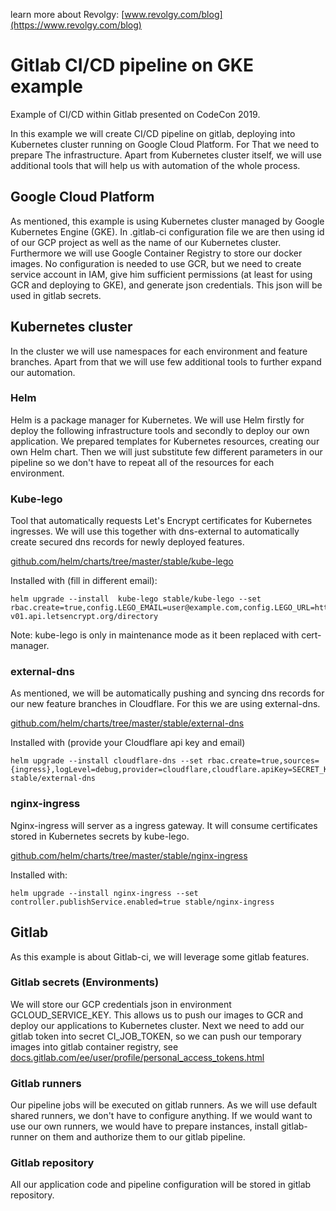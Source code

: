 learn more about Revolgy: [www.revolgy.com/blog](https://www.revolgy.com/blog)

# Gitlab CI/CD pipeline on GKE example

Example of CI/CD within Gitlab presented on CodeCon 2019.

In this example we will create CI/CD pipeline on gitlab, deploying into Kubernetes cluster running on Google Cloud Platform. For That we need to prepare The infrastructure. Apart from Kubernetes cluster itself, we will use additional tools that will help us with automation of the whole process.

## Google Cloud Platform

As mentioned, this example is using Kubernetes cluster managed by Google Kubernetes Engine (GKE). In .gitlab-ci configuration file we are then using id of our GCP project as well as the name of our Kubernetes cluster. Furthermore we will use Google Container Registry to store our docker images. No configuration is needed to use GCR, but we need to create service account in IAM, give him sufficient permissions (at least for using GCR and deploying to GKE), and generate json credentials. This json will be used in gitlab secrets.

## Kubernetes cluster

In the cluster we will use namespaces for each environment and feature branches. Apart from that we will use few additional tools to further expand our automation. 

### Helm

Helm is a package manager for Kubernetes. We will use Helm firstly for deploy the following infrastructure tools and secondly to deploy our own application. We prepared templates for Kubernetes resources, creating our own Helm chart. Then we will just substitute few different parameters in our pipeline so we don't have to repeat all of the resources for each environment.

### Kube-lego

Tool that automatically requests Let's Encrypt certificates for Kubernetes ingresses. We will use this together with dns-external to automatically create secured dns records for newly deployed features.

[github.com/helm/charts/tree/master/stable/kube-lego](https://github.com/helm/charts/tree/master/stable/kube-lego)

Installed with (fill in different email):

```
helm upgrade --install  kube-lego stable/kube-lego --set rbac.create=true,config.LEGO_EMAIL=user@example.com,config.LEGO_URL=https://acme-v01.api.letsencrypt.org/directory
```

Note: kube-lego is only in maintenance mode as it been replaced with cert-manager.

### external-dns

As mentioned, we will be automatically pushing and syncing dns records for our new feature branches in Cloudflare. For this we are using external-dns.

[github.com/helm/charts/tree/master/stable/external-dns](https://github.com/helm/charts/tree/master/stable/external-dns)

Installed with (provide your Cloudflare api key and email)
```
helm upgrade --install cloudflare-dns --set rbac.create=true,sources={ingress},logLevel=debug,provider=cloudflare,cloudflare.apiKey=SECRET_KEY,cloudflare.email=user@example.com stable/external-dns
```

### nginx-ingress

Nginx-ingress will server as a ingress gateway. It will consume certificates stored in Kubernetes secrets by kube-lego.

[github.com/helm/charts/tree/master/stable/nginx-ingress](https://github.com/helm/charts/tree/master/stable/nginx-ingress)

Installed with:

```
helm upgrade --install nginx-ingress --set controller.publishService.enabled=true stable/nginx-ingress
```

## Gitlab

As this example is about Gitlab-ci, we will leverage some gitlab features.

### Gitlab secrets (Environments)

We will store our GCP credentials json in environment GCLOUD_SERVICE_KEY. This allows us to push our images to GCR and deploy our applications to Kubernetes cluster. Next we need to add our gitlab token into secret CI_JOB_TOKEN, so we can push our temporary images into gitlab container registry, see [docs.gitlab.com/ee/user/profile/personal_access_tokens.html](https://docs.gitlab.com/ee/user/profile/personal_access_tokens.html)

### Gitlab runners

Our pipeline jobs will be executed on gitlab runners. As we will use default shared runners, we don't have to configure anything. If we would want to use our own runners, we would have to prepare instances, install gitlab-runner on them and authorize them to our gitlab pipeline.

### Gitlab repository

All our application code and pipeline configuration will be stored in gitlab repository.
